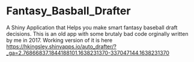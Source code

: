 # Fantasy_Basball_Drafter
A Shiny Application that Helps you make smart fantasy baseball draft decisions. This is an old app with some brutaly bad code orginally written by me in 2017. Working version of it is here https://hkingsley.shinyapps.io/auto_drafter/?_ga=2.76866837.1844188101.1638231370-337047144.1638231370
